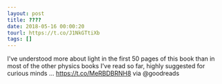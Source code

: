 ```yaml
---
layout: post
title: ????
date: 2018-05-16 00:00:20
tourl: https://t.co/J1NkGTtiXb
tags: []
---
```

I've understood more about light in the first 50 pages of this book than in most of the other physics books I've read so far, highly suggested for curious minds ... https://t.co/MeRBDBRNH8 via @goodreads